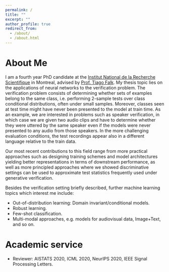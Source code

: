 ```yaml
---
permalink: /
title: ""
excerpt: ""
author_profile: true
redirect_from: 
  - /about/
  - /about.html
---
```



# About Me

I am a fourth year PhD candidate at the [Institut National de la Recherche Scientifique](http://www.inrs.ca/) in Montreal, advised by [Prof. Tiago Falk](https://scholar.google.ca/citations?user=_i58BPYAAAAJ&hl=en). My thesis topic lies on the applications of neural networks to the verification problem. The verification problem consists of determining whether sets of examples belong to the same class, i.e. performing 2-sample tests over class conditional distributions, often under small samples. Moreover, classes seen at test time might have never been presented to the model at train time. As an example, we are interested in problems such as speaker verification, in which case we are given two audio clips and have to determine whether they were uttered by the same speaker even if the models were never presented to any audio from those speakers. In the more challenging evaluation conditions, the test recordings appear also in a different language relative to the train data.

Our most recent contributions to this field range from more practical approaches such as designing training schemes and model architectures yielding better representations in terms of downstream performance, as well as more principled approaches where we showed discriminative settings can be used to approximate test statistics frequently used under generative verification.

Besides the verification setting briefly described, further machine learning topics which interest me include:

* Out-of-distribution learning: Domain invariant/conditional models.
* Robust learning.
* Few-shot classification.
* Multi-modal approaches, e.g. models for audiovisual data, Image+Text, and so on.


# Academic service
* Reviewer: AISTATS 2020, ICML 2020, NeurIPS 2020, IEEE Signal Processing Letters.